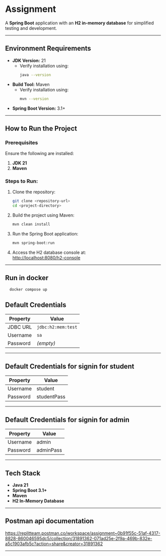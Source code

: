 # Assignment

A **Spring Boot** application with an **H2 in-memory database** for simplified testing and development.

---

## Environment Requirements

- **JDK Version:** 21  
  - Verify installation using:  
    ```bash
    java --version
    ```
- **Build Tool:** Maven  
  - Verify installation using:  
    ```bash
    mvn --version
    ```
- **Spring Boot Version:** 3.1+  

---

## How to Run the Project

### Prerequisites  
Ensure the following are installed:
1. **JDK 21**  
2. **Maven**  

### Steps to Run:
1. Clone the repository:
    ```bash
    git clone <repository-url>
    cd <project-directory>
    ```
2. Build the project using Maven:
    ```bash
    mvn clean install
    ```
3. Run the Spring Boot application:
    ```bash
    mvn spring-boot:run
    ```
4. Access the H2 database console at:  
   [http://localhost:8080/h2-console](http://localhost:8080/h2-console)

---
## Run in docker 
  ```bash
    docker compose up
  ```
   

## Default Credentials

| **Property**      | **Value**           |
|--------------------|---------------------|
| JDBC URL          | `jdbc:h2:mem:test` |
| Username          | `sa`                |
| Password          | *(empty)*           |

---

## Default Credentials for signin for student

| **Property**      | **Value**           |
|--------------------|---------------------|
| Username          | student               |
| Password          | studentPass           |

---

## Default Credentials for signin for admin

| **Property**      | **Value**           |
|--------------------|---------------------|
| Username          | admin              |
| Password          | adminPass           |

---

## Tech Stack

- **Java 21**  
- **Spring Boot 3.1+**  
- **Maven**  
- **H2 In-Memory Database**  

---

## Postman api documentation

https://replitteam.postman.co/workspace/assignment~0b91f55c-51af-4317-8828-860046595dc5/collection/31891362-071ad25e-2f9a-469b-832e-a5c1903afb5c?action=share&creator=31891362


---
